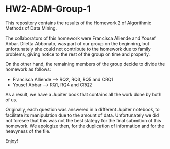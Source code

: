 # HW2-ADM-Group-1
This repository contains the results of the Homework 2 of Algorithmic Methods of Data Mining.

The collaborators of this homework were Francisca Alliende and Yousef Abbar. Diletta Abbonato, was part of our group on the beginning, but unfortunately she could not contribute to the homework due to family problems, giving notice to the rest of the group on time and properly.

On the other hand, the remaining members of the group decide to divide the homework as follows:
* Francisca Alliende --> RQ2, RQ3, RQ5 and CRQ1
* Yousef Abbar -->  RQ1, RQ4 and CRQ2

As a result, we have a Jupiter book that contains all the work done by both of us. 

Originally, each question was answered in a different Jupiter notebook, to facilitate its manipulation due to the amount of data. Unfortunately we did not foresee that this was not the best stategy for the final submition of this homework. We apologize then, for the duplication of information and for the heavyness of the file.

Enjoy!
